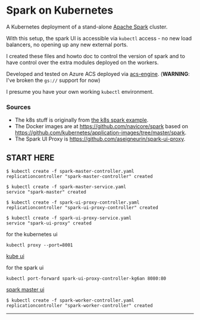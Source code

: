 # Spark on Kubernetes

A Kubernetes deployment of a stand-alone [Apache Spark](http://spark.apache.org/) cluster. 

With this setup, the spark UI is accessible via `kubectl` access - no new load balancers, no opening up any new external ports.

I created these files and howto doc to control the version of spark and to have control over the extra modules deployed on the workers.

Developed and tested on Azure ACS deployed via [acs-engine](https://github.com/Azure/acs-engine). (**WARNING**: I've broken the `gs://` support for now)

I presume you have your own working `kubectl` environment.

### Sources

* The k8s stuff is originally from [the k8s spark example](https://github.com/kubernetes/kubernetes/tree/master/examples/spark).
* The Docker images are at https://github.com/navicore/spark based on https://github.com/kubernetes/application-images/tree/master/spark.
* The Spark UI Proxy is https://github.com/aseigneurin/spark-ui-proxy.

## START HERE

```console
$ kubectl create -f spark-master-controller.yaml
replicationcontroller "spark-master-controller" created
```

```console
$ kubectl create -f spark-master-service.yaml
service "spark-master" created
```

```console
$ kubectl create -f spark-ui-proxy-controller.yaml
replicationcontroller "spark-ui-proxy-controller" created
```

```console
$ kubectl create -f spark-ui-proxy-service.yaml
service "spark-ui-proxy" created
```

for the kubernetes ui

```console
kubectl proxy --port=8001
```
[kube ui](http://localhost:8001/api/v1/proxy/namespaces/kube-system/services/kubernetes-dashboard/#/service?namespace=default)

for the spark ui

```console
kubectl port-forward spark-ui-proxy-controller-kg6an 8080:80
```
[spark master ui](http://localhost:8080/proxy:spark-master:8080)

```console
$ kubectl create -f spark-worker-controller.yaml
replicationcontroller "spark-worker-controller" created
```

-------


